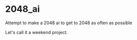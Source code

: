 # 2048_ai
Attempt to make a 2048 ai to get to 2048 as often as possible

Let's call it a weekend project. 
